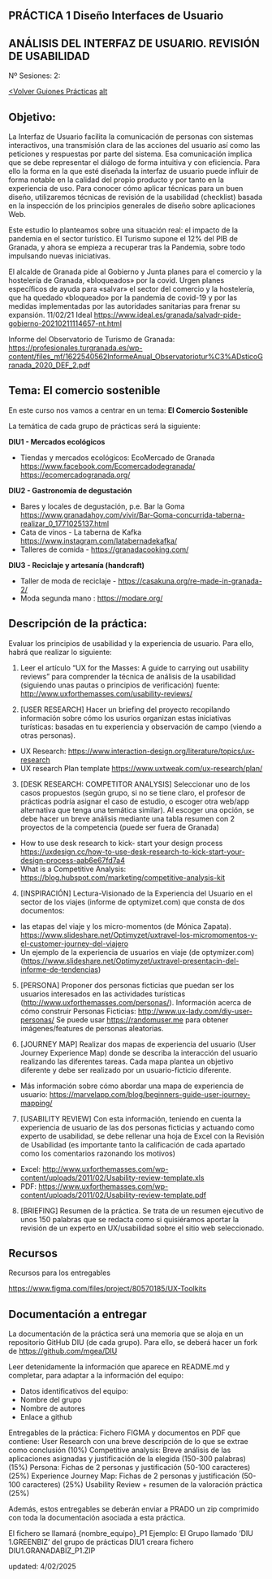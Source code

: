 ## PRÁCTICA 1 Diseño Interfaces de Usuario 

## ANÁLISIS DEL INTERFAZ DE USUARIO. REVISIÓN DE USABILIDAD

Nº Sesiones: 2:   		

[<Volver Guiones Prácticas](./README.md) [alt](https://mgea.github.io/UX_CaseStudy/#/GuionesPracticas/)


## Objetivo:

La Interfaz de Usuario facilita la comunicación de personas con sistemas interactivos, una transmisión clara de las acciones del usuario así como las peticiones y respuestas por parte del sistema. Esa comunicación implica que se debe representar el diálogo de forma intuitiva y con eficiencia. Para ello la forma en la que esté diseñada la interfaz de usuario puede influir de forma notable en la calidad del propio producto y por tanto en la experiencia de uso. Para conocer cómo aplicar técnicas para  un buen diseño, utilizaremos técnicas de revisión de la usabilidad (checklist) basada en la inspección de los principios generales de diseño sobre aplicaciones Web. 

Este estudio lo planteamos sobre una situación real: el impacto de la pandemia en el sector turístico. El Turismo supone el 12% del PIB de Granada, y ahora se empieza a recuperar tras la Pandemia, sobre todo impulsando nuevas iniciativas.
 
El alcalde de Granada  pide al Gobierno y Junta planes para el comercio y la hostelería de Granada, «bloqueados» por la covid.  Urgen planes específicos de ayuda para «salvar» el sector del comercio y la hostelería, que ha quedado «bloqueado» por la pandemia de covid-19 y por las medidas implementadas por las autoridades sanitarias para frenar su expansión. 11/02/21 Ideal https://www.ideal.es/granada/salvadr-pide-gobierno-20210211114657-nt.html

Informe del Observatorio de Turismo de Granada: https://profesionales.turgranada.es/wp-content/files_mf/1622540562InformeAnual_Observatoriotur%C3%ADsticoGranada_2020_DEF_2.pdf 

## Tema: El comercio sostenible

En este curso nos vamos a centrar en un tema: **El Comercio Sostenible**

La temática de cada grupo de prácticas será la siguiente: 

**DIU1 - Mercados ecológicos**

  * Tiendas y mercados ecológicos: 
    EcoMercado de Granada https://www.facebook.com/Ecomercadodegranada/
    https://ecomercadogranada.org/
	
**DIU2 - Gastronomía de degustación**

  * Bares y locales de degustación, p.e. Bar la Goma https://www.granadahoy.com/vivir/Bar-Goma-concurrida-taberna-realizar_0_1771025137.html
  * Cata de vinos - La taberna de Kafka  https://www.instagram.com/latabernadekafka/
  * Talleres de comida - https://granadacooking.com/

**DIU3 - Reciclaje y artesanía (handcraft)**

  * Taller de moda de reciclaje - https://casakuna.org/re-made-in-granada-2/
  * Moda segunda mano : https://modare.org/


## Descripción de la práctica:


Evaluar los principios de usabilidad y la experiencia de usuario. Para ello, habrá que realizar lo siguiente: 

1. Leer el artículo “UX for the Masses: A guide to carrying out usability reviews” para comprender la técnica de análisis de la usabilidad (siguiendo unas pautas o principios de verificación) 
	fuente: http://www.uxforthemasses.com/usability-reviews/



2. [USER RESEARCH] Hacer un briefing del proyecto recopilando información sobre cómo los usurios organizan estas iniciativas turísticas: basadas en tu experiencia y observación de  campo (viendo a otras personas).
* UX Research: https://www.interaction-design.org/literature/topics/ux-research 
* UX research Plan template https://www.uxtweak.com/ux-research/plan/ 


3. [DESK RESEARCH: COMPETITOR ANALYSIS]  Seleccionar uno de los casos propuestos (según grupo, si no se tiene claro, el profesor de prácticas podría asignar el caso de estudio, o escoger otra web/app alternativa que tenga una temática similar).  Al escoger una opción, se debe hacer un breve análisis mediante una tabla resumen con 2 proyectos de la competencia (puede ser fuera de Granada)
* How to use desk research to kick- start your design process https://uxdesign.cc/how-to-use-desk-research-to-kick-start-your-design-process-aab6e67fd7a4 
* What is a Competitive Analysis: https://blog.hubspot.com/marketing/competitive-analysis-kit 

4. [INSPIRACIÓN] Lectura-Visionado de la Experiencia del Usuario en el sector de los viajes (informe de optymizet.com) que consta de dos documentos: 
* las etapas del viaje y los micro-momentos (de Mónica Zapata). https://www.slideshare.net/Optimyzet/uxtravel-los-micromomentos-y-el-customer-journey-del-viajero 
* Un ejemplo de la experiencia de usuarios en viaje (de optymizer.com) (https://www.slideshare.net/Optimyzet/uxtravel-presentacin-del-informe-de-tendencias) 


5. [PERSONA] Proponer dos personas ficticias que puedan ser los usuarios interesados en las actividades turísticas (http://www.uxforthemasses.com/personas/). Información acerca de cómo construir Personas Ficticias: http://www.ux-lady.com/diy-user-personas/ Se puede usar https://randomuser.me para obtener imágenes/features de personas aleatorias.


6. [JOURNEY MAP] Realizar dos mapas de experiencia del usuario (User Journey Experience Map) donde se describa la interacción del usuario realizando las diferentes tareas. Cada mapa plantea un objetivo diferente y debe ser realizado por un usuario-ficticio diferente. 
* Más información sobre cómo abordar una mapa de experiencia de usuario: https://marvelapp.com/blog/beginners-guide-user-journey-mapping/  


7. [USABILITY REVIEW] Con esta información, teniendo en cuenta la experiencia de usuario de las dos personas ficticias y actuando como experto de usabilidad, se debe rellenar una hoja de Excel con la Revisión de Usabilidad  (es importante tanto la calificación de cada apartado como los comentarios razonando los motivos)

* Excel: http://www.uxforthemasses.com/wp-content/uploads/2011/02/Usability-review-template.xls
* PDF: https://www.uxforthemasses.com/wp-content/uploads/2011/02/Usability-review-template.pdf


8. [BRIEFING]  Resumen de la práctica. Se trata de un resumen ejecutivo de unos 150 palabras que se redacta como si quisiéramos aportar la revisión de un experto en UX/usabilidad sobre el sitio web seleccionado. 

## Recursos 

Recursos para los entregables

https://www.figma.com/files/project/80570185/UX-Toolkits 

## Documentación a entregar


La documentación de la práctica será una memoria que se aloja en un repositorio GitHub DIU (de cada grupo). Para ello, se deberá hacer un  fork  de https://github.com/mgea/DIU

Leer detenidamente la información que aparece en README.md y completar, para adaptar a la información del equipo:

* Datos identificativos  del equipo: 
* Nombre del grupo
* Nombre de autores
* Enlace a github

Entregables de la práctica: Fichero FIGMA y documentos en PDF que contiene:
User Research con una breve descripción de lo que se extrae como conclusión (10%)
Competitive analysis: Breve análisis de las aplicaciones asignadas y justificación de la elegida (150-300 palabras)   (15%)
Persona: Fichas de 2 personas y justificación (50-100 caracteres)   (25%)
Experience Journey Map: Fichas de 2 personas y justificación (50-100 caracteres) (25%) 
Usability Review  + resumen de la valoración práctica (25%) 

Además, estos entregables se deberán enviar a PRADO  un zip comprimido con toda la documentación asociada a esta práctica.

El fichero se llamará {nombre_equipo}_P1
Ejemplo:
El Grupo llamado ‘DIU 1.GREENBIZ’ del grupo de prácticas DIU1 creara fichero DIU1.GRANADABIZ_P1.ZIP  


updated: 4/02/2025



